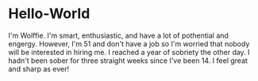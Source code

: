 # Hello-World
I'm Wolffie. I'm smart, enthusiastic, and have a lot of pothential and engergy. However, I'm 51 and don't have a job so I'm worried that nobody will be interested in hiring me. I reached a year of sobriety the other day. I hadn't been sober for three straight weeks since I've been 14. I feel great and sharp as ever!
